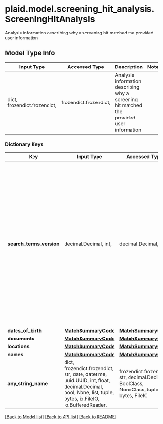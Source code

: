 # plaid.model.screening_hit_analysis.ScreeningHitAnalysis

Analysis information describing why a screening hit matched the provided user information

## Model Type Info
Input Type | Accessed Type | Description | Notes
------------ | ------------- | ------------- | -------------
dict, frozendict.frozendict,  | frozendict.frozendict,  | Analysis information describing why a screening hit matched the provided user information | 

### Dictionary Keys
Key | Input Type | Accessed Type | Description | Notes
------------ | ------------- | ------------- | ------------- | -------------
**search_terms_version** | decimal.Decimal, int,  | decimal.Decimal,  | The version of the screening&#x27;s &#x60;search_terms&#x60; that were compared when the screening hit was added. screening hits are immutable once they have been reviewed. If changes are detected due to updates to the screening&#x27;s &#x60;search_terms&#x60;, the associated program, or the list&#x27;s source data prior to review, the screening hit will be updated to reflect those changes. | 
**dates_of_birth** | [**MatchSummaryCode**](MatchSummaryCode.md) | [**MatchSummaryCode**](MatchSummaryCode.md) |  | [optional] 
**documents** | [**MatchSummaryCode**](MatchSummaryCode.md) | [**MatchSummaryCode**](MatchSummaryCode.md) |  | [optional] 
**locations** | [**MatchSummaryCode**](MatchSummaryCode.md) | [**MatchSummaryCode**](MatchSummaryCode.md) |  | [optional] 
**names** | [**MatchSummaryCode**](MatchSummaryCode.md) | [**MatchSummaryCode**](MatchSummaryCode.md) |  | [optional] 
**any_string_name** | dict, frozendict.frozendict, str, date, datetime, uuid.UUID, int, float, decimal.Decimal, bool, None, list, tuple, bytes, io.FileIO, io.BufferedReader,  | frozendict.frozendict, str, decimal.Decimal, BoolClass, NoneClass, tuple, bytes, FileIO | any string name can be used but the value must be the correct type | [optional]

[[Back to Model list]](../../README.md#documentation-for-models) [[Back to API list]](../../README.md#documentation-for-api-endpoints) [[Back to README]](../../README.md)


